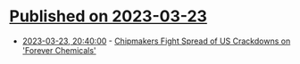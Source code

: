 # [Published on 2023-03-23](index.md)

* [2023-03-23, 20:40:00](https://news.slashdot.org/story/23/03/23/1910210/chipmakers-fight-spread-of-us-crackdowns-on-forever-chemicals?utm_source=rss1.0mainlinkanon&utm_medium=feed) - [Chipmakers Fight Spread of US Crackdowns on 'Forever Chemicals'](https://news.slashdot.org/story/23/03/23/1910210/chipmakers-fight-spread-of-us-crackdowns-on-forever-chemicals?utm_source=rss1.0mainlinkanon&utm_medium=feed)
